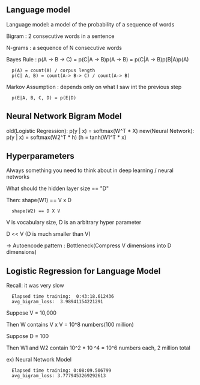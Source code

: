 ## Language model

Language model: a model of the probability of a sequence of words

Bigram : 2 consecutive words in a sentence

N-grams : a sequence of N consecutive words

Bayes Rule : p(A -> B -> C) = p(C|A -> B)p(A -> B) = p(C|A -> B)p(B|A)p(A)

      p(A) = count(A) / corpus length
      p(C| A, B) = count(A-> B-> C) / count(A-> B)

Markov Assumption : depends only on what I saw int the previous step

      p(E|A, B, C, D) = p(E|D)
      

## Neural Network Bigram Model

old(Logistic Regression): p(y | x) = softmax(W^T * X)
new(Neural Network): p(y | x) = softmax(W2^T * h)  (h = tanh(W1^T * x)


## Hyperparameters

Always something you need to think about in deep learning / neural networks

What should the hidden layer size == "D"

Then: shape(W1) == V x D

      shape(W2) == D X V

V is vocabulary size, D is an arbitrary hyper parameter

D << V (D is much smaller than V)

-> Autoencode pattern : Bottleneck(Compress V dimensions into D dimensions)

## Logistic Regression for Language Model

Recall: it was very slow

      Elapsed time training:  0:43:18.612436
      avg_bigram_loss:  3.98941154221291

Suppose V = 10,000

Then W contains V x V = 10^8 numbers(100 million)

Suppose D = 100

Then W1 and W2 contain 10^2 * 10 ^4 = 10^6 numbers each, 2 million total

ex) Neural Network Model

      Elapsed time training: 0:08:09.506799
      avg_bigram_loss: 3.7779453269292613
